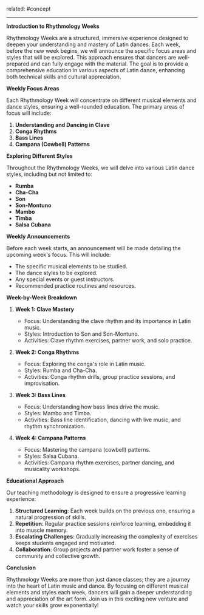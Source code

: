 related: #concept 

---
**Introduction to Rhythmology Weeks**

Rhythmology Weeks are a structured, immersive experience designed to deepen your understanding and mastery of Latin dances. Each week, before the new week begins, we will announce the specific focus areas and styles that will be explored. This approach ensures that dancers are well-prepared and can fully engage with the material. The goal is to provide a comprehensive education in various aspects of Latin dance, enhancing both technical skills and cultural appreciation.

**Weekly Focus Areas**

Each Rhythmology Week will concentrate on different musical elements and dance styles, ensuring a well-rounded education. The primary areas of focus will include:

1. **Understanding and Dancing in Clave**
2. **Conga Rhythms**
3. **Bass Lines**
4. **Campana (Cowbell) Patterns**

**Exploring Different Styles**

Throughout the Rhythmology Weeks, we will delve into various Latin dance styles, including but not limited to:

- **Rumba**
- **Cha-Cha**
- **Son**
- **Son-Montuno**
- **Mambo**
- **Timba**
- **Salsa Cubana**

**Weekly Announcements**

Before each week starts, an announcement will be made detailing the upcoming week's focus. This will include:

- The specific musical elements to be studied.
- The dance styles to be explored.
- Any special events or guest instructors.
- Recommended practice routines and resources.

**Week-by-Week Breakdown**

1. **Week 1: Clave Mastery**
   - Focus: Understanding the clave rhythm and its importance in Latin music.
   - Styles: Introduction to Son and Son-Montuno.
   - Activities: Clave rhythm exercises, partner work, and solo practice.

2. **Week 2: Conga Rhythms**
   - Focus: Exploring the conga's role in Latin music.
   - Styles: Rumba and Cha-Cha.
   - Activities: Conga rhythm drills, group practice sessions, and improvisation.

3. **Week 3: Bass Lines**
   - Focus: Understanding how bass lines drive the music.
   - Styles: Mambo and Timba.
   - Activities: Bass line identification, dancing with live music, and rhythm synchronization.

4. **Week 4: Campana Patterns**
   - Focus: Mastering the campana (cowbell) patterns.
   - Styles: Salsa Cubana.
   - Activities: Campana rhythm exercises, partner dancing, and musicality workshops.

**Educational Approach**

Our teaching methodology is designed to ensure a progressive learning experience:

1. **Structured Learning**: Each week builds on the previous one, ensuring a natural progression of skills.
2. **Repetition**: Regular practice sessions reinforce learning, embedding it into muscle memory.
3. **Escalating Challenges**: Gradually increasing the complexity of exercises keeps students engaged and motivated.
4. **Collaboration**: Group projects and partner work foster a sense of community and collective growth.

**Conclusion**

Rhythmology Weeks are more than just dance classes; they are a journey into the heart of Latin music and dance. By focusing on different musical elements and styles each week, dancers will gain a deeper understanding and appreciation of the art form. Join us in this exciting new venture and watch your skills grow exponentially!